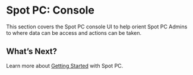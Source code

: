 <meta name="robots" content="noindex">


# Spot PC: Console
This section covers the Spot PC console UI to help orient Spot PC Admins to where data can be access and actions can be taken.


## What’s Next?

Learn more about [Getting Started](spot-pc/getting-started/) with Spot PC.
